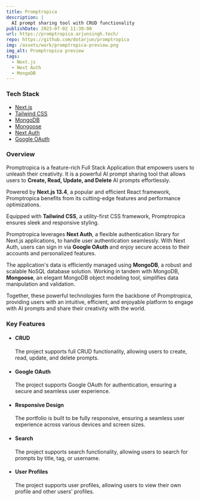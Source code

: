 ```yaml
---
title: Promptropica
description: |
  AI prompt sharing tool with CRUD functionality
publishDate: 2023-07-02 11:30:00
url: https://promptropica.arjunsingh.tech/
repo: https://github.com/dotarjun/promptropica
img: /assets/work/promptropica-preview.png
img_alt: Promptropica preview
tags:
  - Next.js
  - Next Auth
  - MongoDB
---
```


### Tech Stack

- <a href="https://nextjs.org/" target="_blank">Next.js</a>
- <a href="https://tailwindcss.com" target="_blank">Tailwind CSS</a>
- <a href="https://www.mongodb.com/" target="_blank">MongoDB</a>
- <a href="https://mongoosejs.com/" target="_blank">Mongoose</a>
- <a href="https://next-auth.js.org/" target="_blank">Next Auth</a>
- <a href="https://developers.google.com/identity/protocols/oauth2" target="_blank">Google OAuth</a>

### Overview

Promptropica is a feature-rich Full Stack Application that empowers users to unleash their creativity. It is a powerful AI prompt sharing tool that allows users to **Create, Read, Update, and Delete** AI prompts effortlessly.

Powered by **Next.js 13.4**, a popular and efficient React framework, Promptropica benefits from its cutting-edge features and performance optimizations.

Equipped with **Tailwind CSS**, a utility-first CSS framework, Promptropica ensures sleek and responsive styling.

Promptropica leverages **Next Auth**, a flexible authentication library for Next.js applications, to handle user authentication seamlessly. With Next Auth, users can sign in via **Google OAuth** and enjoy secure access to their accounts and personalized features.

The application's data is efficiently managed using **MongoDB**, a robust and scalable NoSQL database solution. Working in tandem with MongoDB, **Mongoose**, an elegant MongoDB object modeling tool, simplifies data manipulation and validation.

Together, these powerful technologies form the backbone of Promptropica, providing users with an intuitive, efficient, and enjoyable platform to engage with AI prompts and share their creativity with the world.

### Key Features

- #### CRUD

  The project supports full CRUD functionality, allowing users to create, read, update, and delete prompts.

- #### Google OAuth

  The project supports Google OAuth for authentication, ensuring a secure and seamless user experience.

- #### Responsive Design

  The portfolio is built to be fully responsive, ensuring a seamless user experience across various devices and screen sizes.

- #### Search

  The project supports search functionality, allowing users to search for prompts by title, tag, or username.

- #### User Profiles
  The project supports user profiles, allowing users to view their own profile and other users' profiles.
